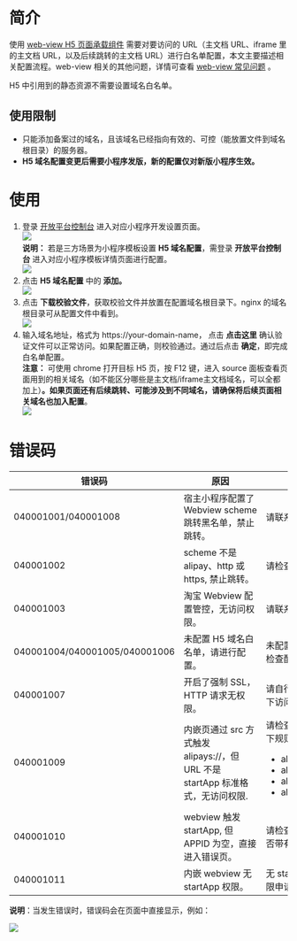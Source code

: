 # 简介
使用 [web-view H5 页面承载组件](https://opendocs.alipay.com/mini/component/web-view) 需要对要访问的 URL（主文档 URL、iframe 里的主文档 URL，以及后续跳转的主文档 URL）进行白名单配置，本文主要描述相关配置流程。web-view 相关的其他问题，详情可查看 [web-view 常见问题](https://opendocs.alipay.com/mini/component/mg7rvg) 。

H5 中引用到的静态资源不需要设置域名白名单。

## 使用限制

- 只能添加备案过的域名，且该域名已经指向有效的、可控（能放置文件到域名根目录）的服务器。
- **H5 域名配置变更后需要小程序发版，新的配置仅对新版小程序生效。**

# 使用

1. 登录 [开放平台控制台](https://openhome.alipay.com/platform/developerIndex.htm) 进入对应小程序开发设置页面。<br />![](https://cdn.nlark.com/yuque/0/2022/png/179989/1649384849344-ca07c786-1cf2-41d3-8b72-d6d387185c29.png)<br />**说明：** 若是三方场景为小程序模板设置  **H5 域名配置**，需登录 **开放平台控制台** 进入对应小程序模板详情页面进行配置。<br />![](https://cdn.nlark.com/yuque/0/2022/png/179989/1649384792781-ab41a6f7-5ed6-4824-8527-27c26c9bc327.png)<br />
1. 点击 **H5 域名配置** 中的 **添加。**<br />![](https://cdn.nlark.com/yuque/0/2022/png/179989/1649384798024-5d5f3ad7-f636-4b7a-85d8-7ded5adf5b21.png)
2. 点击 **下载校验文件**，获取校验文件并放置在配置域名根目录下。nginx 的域名根目录可从配置文件中看到。<br />![](https://gw.alipayobjects.com/zos/skylark-tools/public/files/b9934c7290d57fb8cadf4a993867dd3b.png#align=left&display=inline&height=160&margin=%5Bobject%20Object%5D&originHeight=166&originWidth=772&status=done&style=none&width=746)<br />
3. 输入域名地址，格式为 https://your-domain-name， 点击 **点击这里** 确认验证文件可以正常访问。如果配置正确，则校验通过。通过后点击 **确定**，即完成白名单配置。
<br />**注意：** 可使用 chrome 打开目标 H5 页，按 F12 键，进入 source 面板查看页面用到的相关域名（如不能区分哪些是主文档/iframe主文档域名，可以全都加上）**。如果页面还有后续跳转、可能涉及到不同域名，请确保将后续页面相关域名也加入配置**。 <br />![](https://gw.alipayobjects.com/zos/skylark-tools/public/files/90ed12f210a4c29f96181d4e4a8fa48a.png#align=left&display=inline&height=101&margin=%5Bobject%20Object%5D&originHeight=202&originWidth=396&status=done&style=none&width=198)

# 错误码
| **错误码** | **原因** | **解决方案** |
| --- | --- | --- |
| 040001001/040001008 | 宿主小程序配置了 Webview scheme 跳转黑名单，禁止跳转。 | 请联系支付宝技术支持解决 |
| 040001002 | scheme 不是 alipay、http 或 https, 禁止跳转。 | 请检查 URL scheme 是否符合规范 |
| 040001003 | 淘宝 Webview 配置管控，无访问权限。 | 请联系淘宝业务人员申请权限 |
| 040001004/040001005/040001006 | 未配置 H5 域名白名单，请进行配置。 | 未配置 H5 白名单，请进行配置或检查配置文件是否生效。 |
| 040001007 | 开启了强制 SSL，HTTP 请求无权限。 | 请自行规避在开启强制 SSL 的情况下访问 HHTP 请求 |
| 040001009 | 内嵌页通过 src 方式触发 alipays://，但 URL 不是 startApp 标准格式，无访问权限. | 请检查请求的 URL 开头是否符合以下规则：<br /><ul><li>alipays://platformapi/startapp</li><li>alipay://platformapi/startapp</li><li>alipays://platformapi/startApp</li><li>alipay://platformapi/startApp</li></ul> |
| 040001010 | webview 触发 startApp, 但 APPID 为空，直接进入错误页。 | 请检查触发 startApp 的 URL 中是否带有小程序 APPID。 |
| 040001011 | 内嵌 webview 无 startApp 权限。 | 无 startApp JSAPI 权限，请进行权限申请。 |

**说明**：当发生错误时，错误码会在页面中直接显示，例如：

![](https://gw.alipayobjects.com/mdn/rms_aba389/afts/img/A*4bvZSbp9bmAAAAAAAAAAAAAAARQnAQ)
